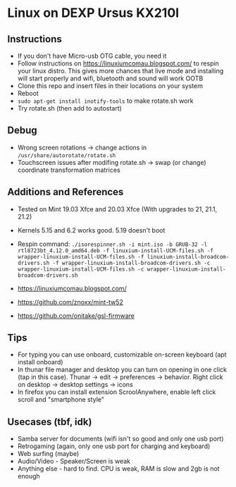 # Linux on DEXP Ursus KX210I

## Instructions
* If you don't have Micro-usb OTG cable, you need it
* Follow instructions on https://linuxiumcomau.blogspot.com/ to respin your linux distro. 
This gives more chances that live mode and installing will start properly and wifi, bluetooth and sound will work OOTB
* Clone this repo and insert files in their locations on your system
* Reboot
* `sudo apt-get install inotify-tools` to make rotate.sh work
* Try rotate.sh (then add to autostart)

## Debug
* Wrong screen rotations -> change actions in `/usr/share/autorotate/rotate.sh`
* Touchscreen issues after modifing rotate.sh -> swap (or change) coordinate transformation matrices

## Additions and References
* Tested on Mint 19.03 Xfce and 20.03 Xfce (With upgrades to 21, 21.1, 21.2)
* Kernels 5.15 and 6.2 works good. 5.19 doesn't boot
* Respin command:
`./isorespinner.sh -i mint.iso -b GRUB-32 -l rtl8723bt_4.12.0_amd64.deb -f linuxium-install-UCM-files.sh -f wrapper-linuxium-install-UCM-files.sh -f linuxium-install-broadcom-drivers.sh -f wrapper-linuxium-install-broadcom-drivers.sh -c wrapper-linuxium-install-UCM-files.sh -c wrapper-linuxium-install-broadcom-drivers.sh`

* https://linuxiumcomau.blogspot.com/
* https://github.com/znoxx/mint-tw52
* https://github.com/onitake/gsl-firmware

## Tips
* For typing you can use onboard, customizable on-screen keyboard (apt install onboard)
* In thunar file manager and desktop you can turn on opening in one click (tap in this case). Thunar -> edit -> preferences -> behavior. Right click on desktop -> desktop settings -> icons
* In firefox you can install extension ScroolAnywhere, enable left click scroll and "smartphone style"

## Usecases (tbf, idk)
* Samba server for documents (wifi isn't so good and only one usb port)
* Retrogaming (again, only one usb port for charging and keyboard)
* Web surfing (maybe)
* Audio/Video - Speaker/Screen is weak
* Anything else - hard to find. CPU is weak, RAM is slow and 2gb is not enough
